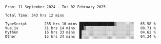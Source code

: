 <!--START_SECTION:waka-->

```abap
From: 11 September 2024 - To: 02 February 2025

Total Time: 343 hrs 12 mins

TypeScript        235 hrs 16 mins ████████████████▒░░░░░░░░   65.58 %
Vue.js            31 hrs 14 mins  ██▒░░░░░░░░░░░░░░░░░░░░░░   08.71 %
Python            16 hrs 33 mins  █░░░░░░░░░░░░░░░░░░░░░░░░   04.62 %
Other             15 hrs 34 mins  █░░░░░░░░░░░░░░░░░░░░░░░░   04.34 %
```

<!--END_SECTION:waka-->
